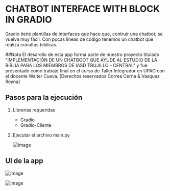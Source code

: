 # CHATBOT INTERFACE WITH BLOCK IN GRADIO
Gradio tiene plantillas de interfaces que hace que, contruir una chatbot, se vuelva muy fácil. Con pocas lineas de código tenemos un chatbot que realiza conultas bíblicas.

##Nota 
El desarollo de esta app forma parte de nuestro proyecto titulado "IMPLEMENTACIÓN DE UN CHATBOOT QUE AYUDE AL ESTUDIO DE LA BIBLIA PARA LOS MIEMBROS DE IASD TRUJILLO - CENTRAL" y fue presentado como trabajo final en el curso de Taller Integrador en UPAO con el docente Walter Cueva.
[Derechos reservados Correa Cerna & Vasquez Reyna]

## Pasos para la ejecución
1. Librerias requeridas
   + Gradio
   + Gradio-Cliente
          
2. Ejecutar el archivo main.py
   
   ![image](https://github.com/Jhonatan141200/chabot-gradio/assets/83673179/88a6dd21-c6ec-4df7-a3a2-3b0f2084f536)

## UI de la app
![image](https://github.com/Jhonatan141200/chabot-gradio/assets/83673179/38d89817-365a-4efc-b3a6-cb4049e8ee26)

![image](https://github.com/Jhonatan141200/chabot-gradio/assets/83673179/537d994c-0d06-46be-a815-f53ef9d74e3b)
